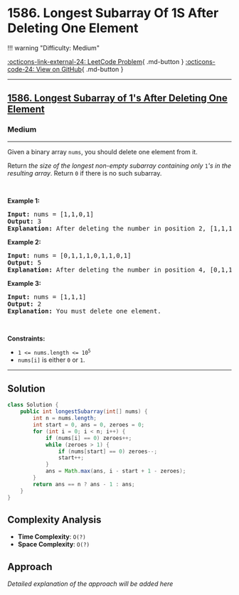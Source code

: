 # 1586. Longest Subarray Of 1S After Deleting One Element

!!! warning "Difficulty: Medium"

[:octicons-link-external-24: LeetCode Problem](https://leetcode.com/problems/longest-subarray-of-1s-after-deleting-one-element/){ .md-button }
[:octicons-code-24: View on GitHub](https://github.com/RAJ8664/Leetcode/tree/master/1586-longest-subarray-of-1s-after-deleting-one-element){ .md-button }

---

<h2><a href="https://leetcode.com/problems/longest-subarray-of-1s-after-deleting-one-element">1586. Longest Subarray of 1's After Deleting One Element</a></h2><h3>Medium</h3><hr><p>Given a binary array <code>nums</code>, you should delete one element from it.</p>

<p>Return <em>the size of the longest non-empty subarray containing only </em><code>1</code><em>&#39;s in the resulting array</em>. Return <code>0</code> if there is no such subarray.</p>

<p>&nbsp;</p>
<p><strong class="example">Example 1:</strong></p>

<pre>
<strong>Input:</strong> nums = [1,1,0,1]
<strong>Output:</strong> 3
<strong>Explanation:</strong> After deleting the number in position 2, [1,1,1] contains 3 numbers with value of 1&#39;s.
</pre>

<p><strong class="example">Example 2:</strong></p>

<pre>
<strong>Input:</strong> nums = [0,1,1,1,0,1,1,0,1]
<strong>Output:</strong> 5
<strong>Explanation:</strong> After deleting the number in position 4, [0,1,1,1,1,1,0,1] longest subarray with value of 1&#39;s is [1,1,1,1,1].
</pre>

<p><strong class="example">Example 3:</strong></p>

<pre>
<strong>Input:</strong> nums = [1,1,1]
<strong>Output:</strong> 2
<strong>Explanation:</strong> You must delete one element.
</pre>

<p>&nbsp;</p>
<p><strong>Constraints:</strong></p>

<ul>
	<li><code>1 &lt;= nums.length &lt;= 10<sup>5</sup></code></li>
	<li><code>nums[i]</code> is either <code>0</code> or <code>1</code>.</li>
</ul>


---

## Solution

```java
class Solution {
    public int longestSubarray(int[] nums) {
        int n = nums.length;
        int start = 0, ans = 0, zeroes = 0;
        for (int i = 0; i < n; i++) {
            if (nums[i] == 0) zeroes++;
            while (zeroes > 1) {
                if (nums[start] == 0) zeroes--;
                start++;
            }
            ans = Math.max(ans, i - start + 1 - zeroes);
        }
        return ans == n ? ans - 1 : ans;
    }
}
```

## Complexity Analysis

- **Time Complexity**: `O(?)`
- **Space Complexity**: `O(?)`

## Approach

*Detailed explanation of the approach will be added here*

